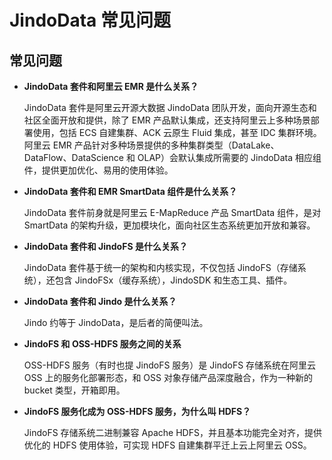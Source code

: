 # JindoData 常见问题
## 常见问题
- **JindoData 套件和阿里云 EMR 是什么关系？**

  JindoData 套件是阿里云开源大数据 JindoData 团队开发，面向开源生态和社区全面开放和提供，除了 EMR 产品默认集成，还支持阿里云上多种场景部署使用，包括 ECS 自建集群、ACK 云原生 Fluid 集成，甚至 IDC 集群环境。阿里云 EMR 产品针对多种场景提供的多种集群类型（DataLake、DataFlow、DataScience  和 OLAP）会默认集成所需要的 JindoData 相应组件，提供更加优化、易用的使用体验。

- **JindoData 套件和 EMR SmartData 组件是什么关系？**

  JindoData 套件前身就是阿里云 E-MapReduce 产品 SmartData 组件，是对 SmartData 的架构升级，更加模块化，面向社区生态系统更加开放和兼容。

- **JindoData 套件和 JindoFS 是什么关系？**

  JindoData 套件基于统一的架构和内核实现，不仅包括 JindoFS（存储系统），还包含 JindoFSx（缓存系统），JindoSDK 和生态工具、插件。

- **JindoData 套件和 Jindo 是什么关系？**
  
  Jindo 约等于 JindoData，是后者的简便叫法。

- **JindoFS 和 OSS-HDFS 服务之间的关系**

  OSS-HDFS 服务（有时也提 JindoFS 服务）是 JindoFS 存储系统在阿里云 OSS 上的服务化部署形态，和 OSS 对象存储产品深度融合，作为一种新的 bucket 类型，开箱即用。

- **JindoFS 服务化成为 OSS-HDFS 服务，为什么叫 HDFS？**

  JindoFS 存储系统二进制兼容 Apache HDFS，并且基本功能完全对齐，提供优化的 HDFS 使用体验，可实现 HDFS 自建集群平迁上云上阿里云 OSS。